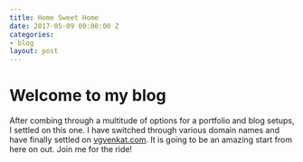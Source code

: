 ```yaml
---
title: Home Sweet Home
date: 2017-05-09 00:00:00 Z
categories:
- blog
layout: post
---
```


# Welcome to my blog

After combing through a multitude of options for a portfolio and blog setups, I settled on this one. I have switched through various domain names and have finally settled on <a href="https://vgvenkat.com">vgvenkat.com</a>. It is going to be an amazing start from here on out. Join me for the ride!